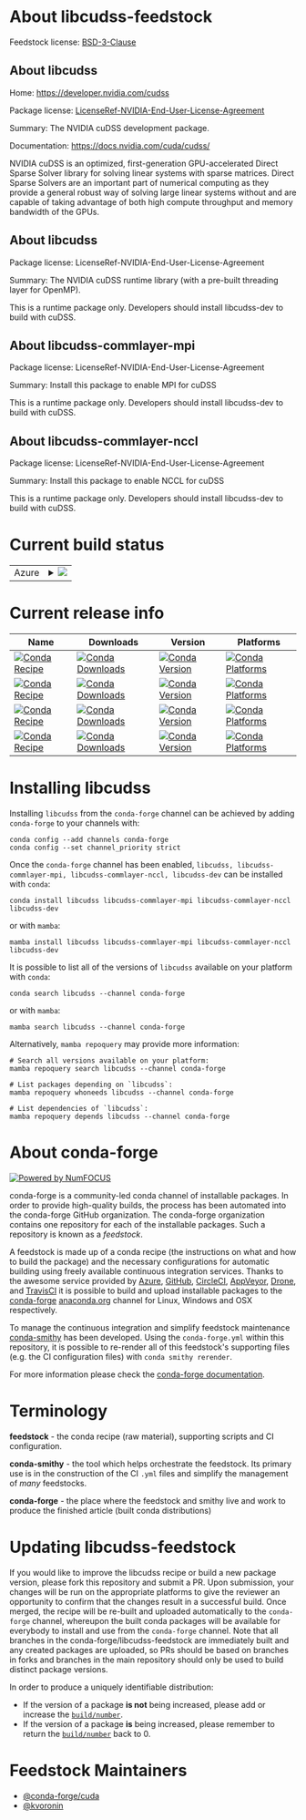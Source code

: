 About libcudss-feedstock
========================

Feedstock license: [BSD-3-Clause](https://github.com/conda-forge/libcudss-feedstock/blob/main/LICENSE.txt)


About libcudss
--------------

Home: https://developer.nvidia.com/cudss

Package license: [LicenseRef-NVIDIA-End-User-License-Agreement](https://docs.nvidia.com/cuda/cudss/license.html)

Summary: The NVIDIA cuDSS development package.

Documentation: https://docs.nvidia.com/cuda/cudss/

NVIDIA cuDSS is an optimized, first-generation GPU-accelerated Direct Sparse Solver library for solving linear systems with sparse matrices. Direct Sparse Solvers are an important part of numerical computing as they provide a general robust way of solving large linear systems without and are capable of taking advantage of both high compute throughput and memory bandwidth of the GPUs.

About libcudss
--------------



Package license: LicenseRef-NVIDIA-End-User-License-Agreement

Summary: The NVIDIA cuDSS runtime library (with a pre-built threading layer for OpenMP).

This is a runtime package only. Developers should install libcudss-dev to build with cuDSS.

About libcudss-commlayer-mpi
----------------------------



Package license: LicenseRef-NVIDIA-End-User-License-Agreement

Summary: Install this package to enable MPI for cuDSS

This is a runtime package only. Developers should install libcudss-dev to build with cuDSS.

About libcudss-commlayer-nccl
-----------------------------



Package license: LicenseRef-NVIDIA-End-User-License-Agreement

Summary: Install this package to enable NCCL for cuDSS

This is a runtime package only. Developers should install libcudss-dev to build with cuDSS.

Current build status
====================


<table>
    
  <tr>
    <td>Azure</td>
    <td>
      <details>
        <summary>
          <a href="https://dev.azure.com/conda-forge/feedstock-builds/_build/latest?definitionId=24335&branchName=main">
            <img src="https://dev.azure.com/conda-forge/feedstock-builds/_apis/build/status/libcudss-feedstock?branchName=main">
          </a>
        </summary>
        <table>
          <thead><tr><th>Variant</th><th>Status</th></tr></thead>
          <tbody><tr>
              <td>linux_64_c_compiler_version13cuda_compilercuda-nvcccuda_compiler_version12.6cxx_compiler_version13</td>
              <td>
                <a href="https://dev.azure.com/conda-forge/feedstock-builds/_build/latest?definitionId=24335&branchName=main">
                  <img src="https://dev.azure.com/conda-forge/feedstock-builds/_apis/build/status/libcudss-feedstock?branchName=main&jobName=linux&configuration=linux%20linux_64_c_compiler_version13cuda_compilercuda-nvcccuda_compiler_version12.6cxx_compiler_version13" alt="variant">
                </a>
              </td>
            </tr><tr>
              <td>linux_aarch64_c_compiler_version13cuda_compilercuda-nvcccuda_compiler_version12.6cxx_compiler_version13</td>
              <td>
                <a href="https://dev.azure.com/conda-forge/feedstock-builds/_build/latest?definitionId=24335&branchName=main">
                  <img src="https://dev.azure.com/conda-forge/feedstock-builds/_apis/build/status/libcudss-feedstock?branchName=main&jobName=linux&configuration=linux%20linux_aarch64_c_compiler_version13cuda_compilercuda-nvcccuda_compiler_version12.6cxx_compiler_version13" alt="variant">
                </a>
              </td>
            </tr><tr>
              <td>win_64_cuda_compilercuda-nvcccuda_compiler_version12.6</td>
              <td>
                <a href="https://dev.azure.com/conda-forge/feedstock-builds/_build/latest?definitionId=24335&branchName=main">
                  <img src="https://dev.azure.com/conda-forge/feedstock-builds/_apis/build/status/libcudss-feedstock?branchName=main&jobName=win&configuration=win%20win_64_cuda_compilercuda-nvcccuda_compiler_version12.6" alt="variant">
                </a>
              </td>
            </tr>
          </tbody>
        </table>
      </details>
    </td>
  </tr>
</table>

Current release info
====================

| Name | Downloads | Version | Platforms |
| --- | --- | --- | --- |
| [![Conda Recipe](https://img.shields.io/badge/recipe-libcudss-green.svg)](https://anaconda.org/conda-forge/libcudss) | [![Conda Downloads](https://img.shields.io/conda/dn/conda-forge/libcudss.svg)](https://anaconda.org/conda-forge/libcudss) | [![Conda Version](https://img.shields.io/conda/vn/conda-forge/libcudss.svg)](https://anaconda.org/conda-forge/libcudss) | [![Conda Platforms](https://img.shields.io/conda/pn/conda-forge/libcudss.svg)](https://anaconda.org/conda-forge/libcudss) |
| [![Conda Recipe](https://img.shields.io/badge/recipe-libcudss--commlayer--mpi-green.svg)](https://anaconda.org/conda-forge/libcudss-commlayer-mpi) | [![Conda Downloads](https://img.shields.io/conda/dn/conda-forge/libcudss-commlayer-mpi.svg)](https://anaconda.org/conda-forge/libcudss-commlayer-mpi) | [![Conda Version](https://img.shields.io/conda/vn/conda-forge/libcudss-commlayer-mpi.svg)](https://anaconda.org/conda-forge/libcudss-commlayer-mpi) | [![Conda Platforms](https://img.shields.io/conda/pn/conda-forge/libcudss-commlayer-mpi.svg)](https://anaconda.org/conda-forge/libcudss-commlayer-mpi) |
| [![Conda Recipe](https://img.shields.io/badge/recipe-libcudss--commlayer--nccl-green.svg)](https://anaconda.org/conda-forge/libcudss-commlayer-nccl) | [![Conda Downloads](https://img.shields.io/conda/dn/conda-forge/libcudss-commlayer-nccl.svg)](https://anaconda.org/conda-forge/libcudss-commlayer-nccl) | [![Conda Version](https://img.shields.io/conda/vn/conda-forge/libcudss-commlayer-nccl.svg)](https://anaconda.org/conda-forge/libcudss-commlayer-nccl) | [![Conda Platforms](https://img.shields.io/conda/pn/conda-forge/libcudss-commlayer-nccl.svg)](https://anaconda.org/conda-forge/libcudss-commlayer-nccl) |
| [![Conda Recipe](https://img.shields.io/badge/recipe-libcudss--dev-green.svg)](https://anaconda.org/conda-forge/libcudss-dev) | [![Conda Downloads](https://img.shields.io/conda/dn/conda-forge/libcudss-dev.svg)](https://anaconda.org/conda-forge/libcudss-dev) | [![Conda Version](https://img.shields.io/conda/vn/conda-forge/libcudss-dev.svg)](https://anaconda.org/conda-forge/libcudss-dev) | [![Conda Platforms](https://img.shields.io/conda/pn/conda-forge/libcudss-dev.svg)](https://anaconda.org/conda-forge/libcudss-dev) |

Installing libcudss
===================

Installing `libcudss` from the `conda-forge` channel can be achieved by adding `conda-forge` to your channels with:

```
conda config --add channels conda-forge
conda config --set channel_priority strict
```

Once the `conda-forge` channel has been enabled, `libcudss, libcudss-commlayer-mpi, libcudss-commlayer-nccl, libcudss-dev` can be installed with `conda`:

```
conda install libcudss libcudss-commlayer-mpi libcudss-commlayer-nccl libcudss-dev
```

or with `mamba`:

```
mamba install libcudss libcudss-commlayer-mpi libcudss-commlayer-nccl libcudss-dev
```

It is possible to list all of the versions of `libcudss` available on your platform with `conda`:

```
conda search libcudss --channel conda-forge
```

or with `mamba`:

```
mamba search libcudss --channel conda-forge
```

Alternatively, `mamba repoquery` may provide more information:

```
# Search all versions available on your platform:
mamba repoquery search libcudss --channel conda-forge

# List packages depending on `libcudss`:
mamba repoquery whoneeds libcudss --channel conda-forge

# List dependencies of `libcudss`:
mamba repoquery depends libcudss --channel conda-forge
```


About conda-forge
=================

[![Powered by
NumFOCUS](https://img.shields.io/badge/powered%20by-NumFOCUS-orange.svg?style=flat&colorA=E1523D&colorB=007D8A)](https://numfocus.org)

conda-forge is a community-led conda channel of installable packages.
In order to provide high-quality builds, the process has been automated into the
conda-forge GitHub organization. The conda-forge organization contains one repository
for each of the installable packages. Such a repository is known as a *feedstock*.

A feedstock is made up of a conda recipe (the instructions on what and how to build
the package) and the necessary configurations for automatic building using freely
available continuous integration services. Thanks to the awesome service provided by
[Azure](https://azure.microsoft.com/en-us/services/devops/), [GitHub](https://github.com/),
[CircleCI](https://circleci.com/), [AppVeyor](https://www.appveyor.com/),
[Drone](https://cloud.drone.io/welcome), and [TravisCI](https://travis-ci.com/)
it is possible to build and upload installable packages to the
[conda-forge](https://anaconda.org/conda-forge) [anaconda.org](https://anaconda.org/)
channel for Linux, Windows and OSX respectively.

To manage the continuous integration and simplify feedstock maintenance
[conda-smithy](https://github.com/conda-forge/conda-smithy) has been developed.
Using the ``conda-forge.yml`` within this repository, it is possible to re-render all of
this feedstock's supporting files (e.g. the CI configuration files) with ``conda smithy rerender``.

For more information please check the [conda-forge documentation](https://conda-forge.org/docs/).

Terminology
===========

**feedstock** - the conda recipe (raw material), supporting scripts and CI configuration.

**conda-smithy** - the tool which helps orchestrate the feedstock.
                   Its primary use is in the construction of the CI ``.yml`` files
                   and simplify the management of *many* feedstocks.

**conda-forge** - the place where the feedstock and smithy live and work to
                  produce the finished article (built conda distributions)


Updating libcudss-feedstock
===========================

If you would like to improve the libcudss recipe or build a new
package version, please fork this repository and submit a PR. Upon submission,
your changes will be run on the appropriate platforms to give the reviewer an
opportunity to confirm that the changes result in a successful build. Once
merged, the recipe will be re-built and uploaded automatically to the
`conda-forge` channel, whereupon the built conda packages will be available for
everybody to install and use from the `conda-forge` channel.
Note that all branches in the conda-forge/libcudss-feedstock are
immediately built and any created packages are uploaded, so PRs should be based
on branches in forks and branches in the main repository should only be used to
build distinct package versions.

In order to produce a uniquely identifiable distribution:
 * If the version of a package **is not** being increased, please add or increase
   the [``build/number``](https://docs.conda.io/projects/conda-build/en/latest/resources/define-metadata.html#build-number-and-string).
 * If the version of a package **is** being increased, please remember to return
   the [``build/number``](https://docs.conda.io/projects/conda-build/en/latest/resources/define-metadata.html#build-number-and-string)
   back to 0.

Feedstock Maintainers
=====================

* [@conda-forge/cuda](https://github.com/orgs/conda-forge/teams/cuda/)
* [@kvoronin](https://github.com/kvoronin/)


